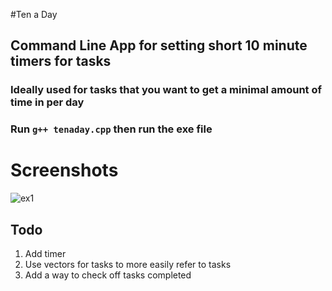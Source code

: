 
#Ten a Day

## Command Line App for setting short 10 minute timers for tasks

### Ideally used for tasks that you want to get a minimal amount of time in per day

### Run `g++ tenaday.cpp` then run the exe file

# Screenshots

![ex1](images/ex1)

## Todo

1. Add timer
2. Use vectors for tasks to more easily refer to tasks
3. Add a way to check off tasks completed

